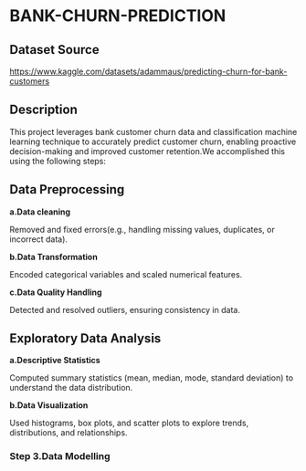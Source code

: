 # BANK-CHURN-PREDICTION

## Dataset Source

https://www.kaggle.com/datasets/adammaus/predicting-churn-for-bank-customers

## Description

This project leverages bank customer churn data and classification machine learning technique to accurately predict customer churn, enabling proactive decision-making and improved customer retention.We accomplished this using the following steps:

## Data Preprocessing

   <b>a.Data cleaning</b>
   
   Removed and fixed errors(e.g., handling missing values, duplicates, or incorrect data).
   
   <b>b.Data Transformation</b>
   
   Encoded categorical variables and scaled numerical features.
   
<b>c.Data Quality Handling</b>
   
   Detected and resolved outliers, ensuring consistency in data.

  ## Exploratory Data Analysis
  
<b>a.Descriptive Statistics</b>

Computed summary statistics (mean, median, mode, standard deviation) to understand the data distribution.

<b>b.Data Visualization</b>

Used histograms, box plots, and scatter plots to explore trends, distributions, and relationships.

### Step 3.Data Modelling















